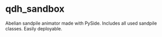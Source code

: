 # qdh_sandbox

Abelian sandpile animator made with PySide. Includes all used sandpile classes. Easily deployable.
